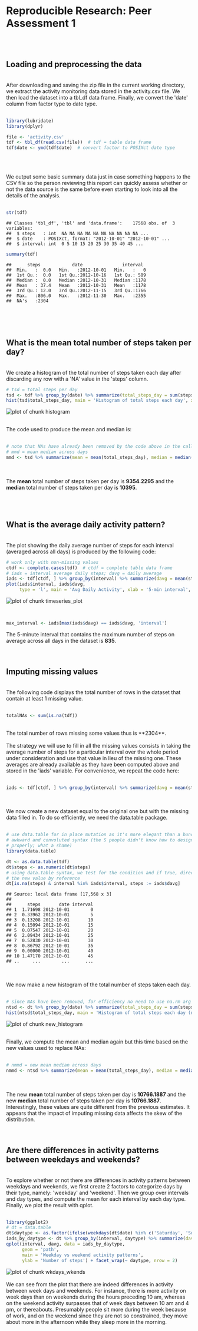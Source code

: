 # Reproducible Research: Peer Assessment 1
<br><br>



## Loading and preprocessing the data   
<br>
After downloading and saving the zip file in the current working directory, we
extract the activity monitoring data stored in the activity.csv file. We then 
load the dataset into a tbl_df data frame. Finally, we convert the 'date' 
column from factor type to date type.
<br><br>

```r
library(lubridate)
library(dplyr)

file <- 'activity.csv'
tdf <- tbl_df(read.csv(file))  # tdf = table data frame
tdf$date <- ymd(tdf$date)  # convert factor to POSIXct date type
```
<br><br>

We output some basic summary data just in case something happens to the CSV file 
so the person reviewing this report can quickly assess whether or not the data
source is the same before even starting to look into all the details of the 
analysis.
<br><br>

```r
str(tdf)
```

```
## Classes 'tbl_df', 'tbl' and 'data.frame':	17568 obs. of  3 variables:
##  $ steps   : int  NA NA NA NA NA NA NA NA NA NA ...
##  $ date    : POSIXct, format: "2012-10-01" "2012-10-01" ...
##  $ interval: int  0 5 10 15 20 25 30 35 40 45 ...
```

```r
summary(tdf)
```

```
##      steps            date               interval   
##  Min.   :  0.0   Min.   :2012-10-01   Min.   :   0  
##  1st Qu.:  0.0   1st Qu.:2012-10-16   1st Qu.: 589  
##  Median :  0.0   Median :2012-10-31   Median :1178  
##  Mean   : 37.4   Mean   :2012-10-31   Mean   :1178  
##  3rd Qu.: 12.0   3rd Qu.:2012-11-15   3rd Qu.:1766  
##  Max.   :806.0   Max.   :2012-11-30   Max.   :2355  
##  NA's   :2304
```
<br><br><br>

## What is the mean total number of steps taken per day?   
<br>
We create a histogram of the total number of steps taken each day after 
discarding any row with a 'NA' value in the 'steps' column.   
<br>

```r
# tsd = total steps per day
tsd <- tdf %>% group_by(date) %>% summarize(total_steps_day = sum(steps, na.rm = TRUE))  
hist(tsd$total_steps_day, main = 'Histogram of total steps each day', xlab = 'Total steps')
```

![plot of chunk histogram](PA1_template_files/figure-html/histogram.png) 
<br><br>

The code used to produce the mean and median is:
<br><br>

```r
# note that NAs have already been removed by the code above in the call to sum()
# mmd = mean median across days
mmd <- tsd %>% summarize(mean = mean(total_steps_day), median = median(total_steps_day))  
```
<br><br>
The **mean** total number of steps taken per day is **9354.2295** and the **median** total number 
of steps taken per day is **10395**.  
<br><br><br>

## What is the average daily activity pattern?
<br>
The plot showing the daily average number of steps for each interval (averaged across all days) is 
produced by the following code:   
<br>

```r
# work only with non-missing values
ctdf <- complete.cases(tdf)  # ctdf = complete table data frame
# iads = interval average daily steps; davg = daily average
iads <- tdf[ctdf, ] %>% group_by(interval) %>% summarize(davg = mean(steps))  
plot(iads$interval, iads$davg, 
     type = 'l', main = 'Avg Daily Activity', xlab = '5-min interval', ylab = 'Avg Steps')
```

![plot of chunk timeseries_plot](PA1_template_files/figure-html/timeseries_plot.png) 

<br>

```r
max_interval <- iads[max(iads$davg) == iads$davg, 'interval']
```
The 5-minute interval that contains the maximum number of steps on average across all days in the 
dataset is **835**.
<br><br><br>

## Imputing missing values
<br>
The following code displays the total number of rows in the dataset that contain at least 1 missing 
value.
<br><br>

```r
totalNAs <- sum(is.na(tdf))
```
<br>
The total number of rows missing some values thus is **2304**.
<br><br>
The strategy we will use to fill in all the missing values consists in taking the average number of 
steps for a particular interval over the whole period under consideration and use that value in lieu 
of the missing one. These averages are already available as they have been computed above and stored 
in the 'iads' variable. For convenience, we repeat the code here:
<br><br>

```r
iads <- tdf[ctdf, ] %>% group_by(interval) %>% summarize(davg = mean(steps))
```
<br><br>
We now create a new dataset equal to the original one but with the missing data filled in. To do so 
efficiently, we need the data.table package.
<br><br>

```r
# use data.table for in place mutation as it's more elegant than a bunch of loops and avoids more 
# awkward and convoluted syntax (the S people didn't know how to design a programming language 
# properly; what a shame)
library(data.table)

dt <- as.data.table(tdf)
dt$steps <- as.numeric(dt$steps)
# using data.table syntax, we test for the condition and if true, directly assign 
# the new value by reference
dt[is.na(steps) & interval %in% iads$interval, steps := iads$davg]   
```

```
## Source: local data frame [17,568 x 3]
## 
##      steps       date interval
## 1  1.71698 2012-10-01        0
## 2  0.33962 2012-10-01        5
## 3  0.13208 2012-10-01       10
## 4  0.15094 2012-10-01       15
## 5  0.07547 2012-10-01       20
## 6  2.09434 2012-10-01       25
## 7  0.52830 2012-10-01       30
## 8  0.86792 2012-10-01       35
## 9  0.00000 2012-10-01       40
## 10 1.47170 2012-10-01       45
## ..     ...        ...      ...
```
<br><br>
We now make a new histogram of the total number of steps taken each day.
<br><br>

```r
# since NAs have been removed, for efficiency no need to use na.rm arg
ntsd <- dt %>% group_by(date) %>% summarize(total_steps_day = sum(steps)) 
hist(ntsd$total_steps_day, main = 'Histogram of total steps each day (no NAs)', xlab = 'Total steps')
```

![plot of chunk new_histogram](PA1_template_files/figure-html/new_histogram.png) 
<br><br>

Finally, we compute the mean and median again but this time based on the new values used 
to replace NAs:
<br><br>

```r
# nmmd = new mean median across days
nmmd <- ntsd %>% summarize(mean = mean(total_steps_day), median = median(total_steps_day))
```
<br><br>
The new **mean** total number of steps taken per day is **10766.1887** and the new **median** total 
number of steps taken per day is **10766.1887**.  Interestingly, these values are quite different 
from the previous estimates. It appears that the impact of imputing missing data affects the skew of 
the distribution.
<br><br><br>


## Are there differences in activity patterns between weekdays and weekends?
<br>
To explore whether or not there are differences in activity patterns between weekdays and weekends, we 
first create 2 factors to categorize days by their type, namely: 'weekday' and 'weekend'.  Then we 
group over intervals and day types, and compute the mean for each interval by each day type. Finally, 
we plot the result with qplot.
<br><br>

```r
library(ggplot2)
# dt = data.table
dt$daytype <- as.factor(ifelse(weekdays(dt$date) %in% c('Saturday', 'Sunday'), 'weekend', 'weekday'))  
iads_by_daytype <- dt %>% group_by(interval, daytype) %>% summarize(davg = mean(steps))
qplot(interval, davg, data = iads_by_daytype, 
      geom = 'path', 
      main = 'Weekday vs weekend activity patterns', 
      ylab = 'Number of steps') + facet_wrap(~ daytype, nrow = 2)
```

![plot of chunk wkdays_wkends](PA1_template_files/figure-html/wkdays_wkends.png) 
<br><br>
We can see from the plot that there are indeed differences in activity between week days and weekends. 
For instance, there is more activity on week days than on weekends during the hours preceding 10 am, 
whereas on the weekend activity surpasses that of week days between 10 am and 4 pm, or thereabouts. 
Presumably people sit more during the week because of work, and on the weekend since they are not so 
constrained, they move about more in the afternoon while they sleep more in the morning.
<br><br>
